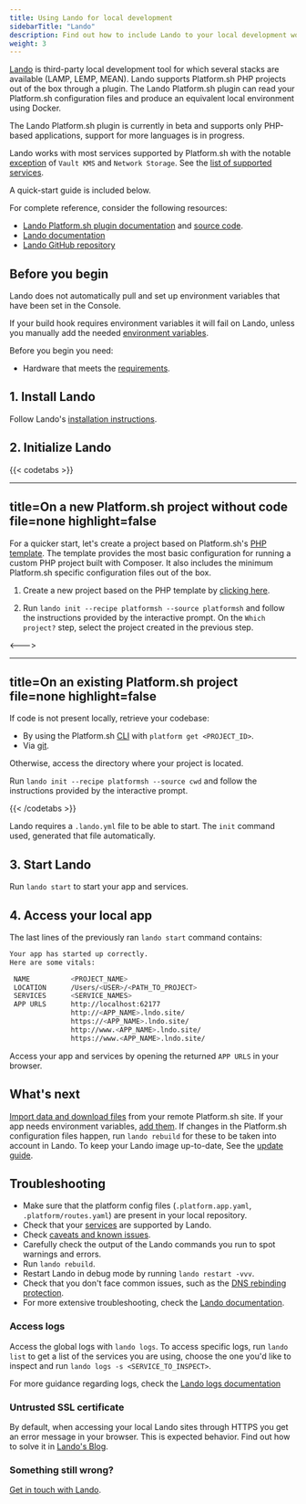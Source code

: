```yaml
---
title: Using Lando for local development
sidebarTitle: "Lando"
description: Find out how to include Lando to your local development workflow.
weight: 3
---
```


[Lando](https://docs.lando.dev) is third-party local development tool for which several stacks are available (LAMP, LEMP, MEAN).
Lando supports Platform.sh PHP projects out of the box through a plugin.
The Lando Platform.sh plugin can read your Platform.sh configuration files and produce an equivalent local environment using Docker.

The Lando Platform.sh plugin is currently in beta and supports only PHP-based applications, support for more languages is in progress.

Lando works with most services supported by Platform.sh with the notable [exception](https://docs.lando.dev/platformsh/caveats.html#unsupported-things) of `Vault KMS` and `Network Storage`.
See the [list of supported services](https://docs.lando.dev/platformsh/config.html#services-yaml).

A quick-start guide is included below.

For complete reference, consider the following resources:

- [Lando Platform.sh plugin documentation](https://docs.lando.dev/config/platformsh.html) and [source code](https://github.com/lando/platformsh).
- [Lando documentation](https://docs.lando.dev/)
- [Lando GitHub repository](https://github.com/lando/lando)

## Before you begin

Lando does not automatically pull and set up environment variables that have been set in the Console.

If your build hook requires environment variables it will fail on Lando, unless you manually add the needed [environment variables](https://docs.lando.dev/platformsh/config.html#environment-variables).

Before you begin you need:

- Hardware that meets the [requirements](https://docs.lando.dev/getting-started/installation.html#hardware-requirements).

## 1. Install Lando

Follow Lando's [installation instructions](https://docs.lando.dev/getting-started/installation.html).

## 2. Initialize Lando

{{< codetabs >}}

---
title=On a new Platform.sh project without code
file=none
highlight=false
---

For a quicker start, let's create a project based on Platform.sh's [PHP template](https://github.com/platformsh-templates/php).
The template provides the most basic configuration for running a custom PHP project built with Composer.
It also includes the minimum Platform.sh specific configuration files out of the box.

1. Create a new project based on the PHP template by [clicking here](https://console.platform.sh/projects/create-project?template=https://raw.githubusercontent.com/platformsh/template-builder/master/templates/php/.platform.template.yaml&utm_content=php&utm_source=github&utm_medium=button&utm_campaign=deploy_on_platform).
<!-- TODO: The link probably has to change to have a specific source and campaign for everything `utm` -->

2. Run `lando init --recipe platformsh --source platformsh` and follow the instructions provided by the interactive prompt. 
On the `Which project?` step, select the project created in the previous step.

<--->

---
title=On an existing Platform.sh project
file=none
highlight=false
---

If code is not present locally, retrieve your codebase:
- By using the Platform.sh [CLI](../../gettingstarted/introduction/own-code/cli-install.md) with `platform get <PROJECT_ID>`.
- Via [git](../../administration/web/_index.md#git).

Otherwise, access the directory where your project is located.

Run `lando init --recipe platformsh --source cwd` and follow the instructions provided by the interactive prompt.

{{< /codetabs >}}

Lando requires a `.lando.yml` file to be able to start. The `init` command used, generated that file automatically.

## 3. Start Lando

Run `lando start` to start your app and services.

## 4. Access your local app

The last lines of the previously ran `lando start` command contains:

``` bash
Your app has started up correctly.
Here are some vitals:

 NAME          <PROJECT_NAME>
 LOCATION      /Users/<USER>/<PATH_TO_PROJECT>
 SERVICES      <SERVICE_NAMES>
 APP URLS      http://localhost:62177
               http://<APP_NAME>.lndo.site/
               https://<APP_NAME>.lndo.site/
               http://www.<APP_NAME>.lndo.site/
               https://www.<APP_NAME>.lndo.site/
```

Access your app and services by opening the returned `APP URLS` in your browser.

## What's next

[Import data and download files](https://docs.lando.dev/platformsh/sync.html) from your remote Platform.sh site.
If your app needs environment variables, [add them](https://docs.lando.dev/platformsh/config.html#environment-variables).
If changes in the Platform.sh configuration files happen, run `lando rebuild` for these to be taken into account in Lando.
To keep your Lando image up-to-date, See the [update guide](https://docs.lando.dev/getting-started/updating.html).

## Troubleshooting

- Make sure that the platform config files (`.platform.app.yaml`, `.platform/routes.yaml`) are present in your local repository.
- Check that your [services](https://docs.lando.dev/platformsh/config.html#services-yaml) are supported by Lando.
- Check [caveats and known issues](https://docs.lando.dev/platformsh/caveats.html).
- Carefully check the output of the Lando commands you run to spot warnings and errors.
- Run `lando rebuild`.
- Restart Lando in debug mode by running `lando restart -vvv`.
- Check that you don't face common issues, such as the [DNS rebinding protection](https://docs.lando.dev/help/dns-rebind.html).
- For more extensive troubleshooting, check the [Lando documentation](https://docs.lando.dev/help/logs.html#install-logs).

### Access logs

Access the global logs with `lando logs`.
To access specific logs, run `lando list` to get a list of the services you are using, choose the one you'd like to inspect and run `lando logs -s <SERVICE_TO_INSPECT>`.

For more guidance regarding logs, check the [Lando logs documentation](https://docs.lando.dev/help/logs.html)

### Untrusted SSL certificate

By default, when accessing your local Lando sites through HTTPS you get an error message in your browser.
This is expected behavior.
Find out how to solve it in [Lando's Blog](https://lando.dev/blog/2020/03/20/_5-things-to-do-after-you-install-lando/).

### Something still wrong?

[Get in touch with Lando](https://docs.lando.dev/platformsh/support.html).